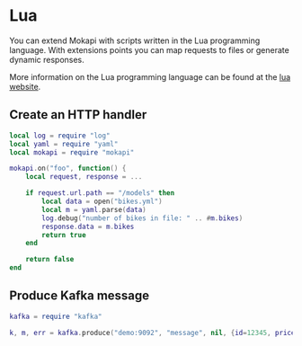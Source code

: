# Lua

You can extend Mokapi with scripts written in the Lua programming language. With
extensions points you can map requests to files or generate dynamic responses.

More information on the Lua programming language can be found at the [lua website](http://www.lua.org/).

## Create an HTTP handler
```lua
local log = require "log"
local yaml = require "yaml"
local mokapi = require "mokapi"

mokapi.on("foo", function() {
    local request, response = ...

    if request.url.path == "/models" then
        local data = open("bikes.yml")
        local m = yaml.parse(data)
        log.debug("number of bikes in file: " .. #m.bikes)
        response.data = m.bikes
        return true
    end

    return false
end
```

## Produce Kafka message
```lua
kafka = require "kafka"

k, m, err = kafka.produce("demo:9092", "message", nil, {id=12345, price= 12, shipTo= {name= "Bern"}})
```